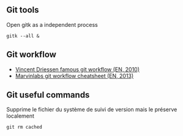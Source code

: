 Git tools
---------

Open gitk as a independent process
```
gitk --all &
```

Git workflow
------------

* [Vincent Driessen famous git workflow (EN, 2010)](http://nvie.com/posts/a-successful-git-branching-model/)
* [Marvinlabs git workflow cheatsheet (EN, 2013)](http://www.marvinlabs.com/2013/06/18/our-git-workflow-cheatsheet/)

Git useful commands
-------------------

Supprime le fichier du système de suivi de version mais le préserve localement
```
git rm cached
```


```
```

```
```
